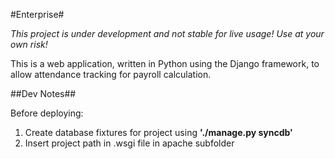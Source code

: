 #Enterprise#

*This project is under development and not stable for live usage! Use at your own risk!*

This is a web application, written in Python using the Django framework, to allow attendance tracking for payroll calculation.
  

##Dev Notes##

Before deploying:

1. Create database fixtures for project using **'./manage.py syncdb'**
2. Insert project path in .wsgi file in apache subfolder
